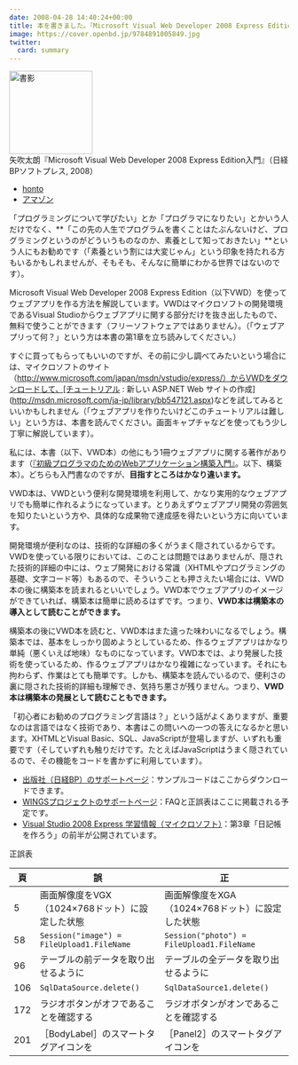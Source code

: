 ```yaml
---
date: 2008-04-28 14:40:24+00:00
title: 本を書きました。『Microsoft Visual Web Developer 2008 Express Edition入門』
image: https://cover.openbd.jp/9784891005849.jpg
twitter:
  card: summary
---
```


<img src="https://cover.openbd.jp/9784891005849.jpg" alt="書影" style="height:150px;" /><br/>矢吹太朗『Microsoft Visual Web Developer 2008 Express Edition入門』（日経BPソフトプレス, 2008）

- [honto](https://honto.jp/isbn/978-4891005849)
- [アマゾン](https://www.amazon.co.jp/dp/489100584X)

「プログラミングについて学びたい」とか「プログラマになりたい」とかいう人だけでなく、**「この先の人生でプログラムを書くことはたぶんないけど、プログラミングというのがどういうものなのか、素養として知っておきたい」**という人にもお勧めです（「素養という割には大変じゃん」という印象を持たれる方もいるかもしれませんが、そもそも、そんなに簡単にわかる世界ではないのです）。

Microsoft Visual Web Developer 2008 Express Edition（以下VWD）を使ってウェブアプリを作る方法を解説しています。VWDはマイクロソフトの開発環境であるVisual Studioからウェブアプリに関する部分だけを抜き出したもので、無料で使うことができます（フリーソフトウェアではありません）。（「ウェブアプリって何？」という方は本書の第1章を立ち読みしてください。）

すぐに買ってもらってもいいのですが、その前に少し調べてみたいという場合には、マイクロソフトのサイト（http://www.microsoft.com/japan/msdn/vstudio/express/）からVWDをダウンロードして、[チュートリアル : 新しい ASP.NET Web サイトの作成](http://msdn.microsoft.com/ja-jp/library/bb547121.aspx)などを試してみるといいかもしれません（「ウェブアプリを作りたいけどこのチュートリアルは難しい」という方は、本書を読んでください。画面キャプチャなどを使ってもう少し丁寧に解説しています）。

私には、本書（以下、VWD本）の他にもう1冊ウェブアプリに関する著作があります（[『初級プログラマのためのWebアプリケーション構築入門』](http://www.unfindable.net/web-app-book/)。以下、構築本）。どちらも入門書なのですが、**目指すところはかなり違います。**

VWD本は、VWDという便利な開発環境を利用して、かなり実用的なウェブアプリでも簡単に作れるようになっています。とりあえずウェブアプリ開発の雰囲気を知りたいという方や、具体的な成果物で達成感を得たいという方に向いています。

開発環境が便利なのは、技術的な詳細の多くがうまく隠されているからです。VWDを使っている限りにおいては、このことは問題ではありませんが、隠された技術的詳細の中には、ウェブ開発における常識（XHTMLやプログラミングの基礎、文字コード等）もあるので、そういうことも押さえたい場合には、VWD本の後に構築本を読まれるといいでしょう。VWD本でウェブアプリのイメージができていれば、構築本は簡単に読めるはずです。つまり、**VWD本は構築本の導入として読むことができます。**

構築本の後にVWD本を読むと、VWD本はまた違った味わいになるでしょう。構築本では、基本をしっかり固めようとしているため、作るウェブアプリはかなり単純（悪くいえば地味）なものになっています。VWD本では、より発展した技術を使っているため、作るウェブアプリはかなり複雑になっています。それにも拘わらず、作業はとても簡単です。しかも、構築本を読んでいるので、便利さの裏に隠された技術的詳細も理解でき、気持ち悪さが残りません。つまり、**VWD本は構築本の発展として読むこともできます。**

「初心者にお勧めのプログラミング言語は？」という話がよくありますが、重要なのは言語ではなく技術であり、本書はこの問いへの一つの答えになるかと思います。XHTMLとVisual Basic、SQL、JavaScriptが登場しますが、いずれも重要です（そしていずれも触りだけです。たとえばJavaScriptはうまく隠されているので、その機能をコードを書かずに利用しています）。

* [出版社（日経BP）のサポートページ](https://shop.nikkeibp.co.jp/front/commodity/0000/A01700/)：サンプルコードはここからダウンロードできます。
* [WINGSプロジェクトのサポートページ](https://wings.msn.to/index.php/-/A-03/978-4-89100-584-9/)：FAQと正誤表はここに掲載される予定です。
* [Visual Studio 2008 Express 学習情報（マイクロソフト）](http://www.microsoft.com/japan/msdn/vstudio/express/book/)：第3章「日記帳を作ろう」の前半が公開されています。

正誤表

頁|誤|正
--|--|--
5|画面解像度をVGX（1024×768ドット）に設定した状態|画面解像度をXGA（1024×768ドット）に設定した状態
58|`Session("image") = FileUpload1.FileName`|`Session("photo") = FileUpload1.FileName`
96|テーブルの前データを取り出せるように|テーブルの全データを取り出せるように
106|`SqlDataSource.delete()`|`SqlDataSource1.delete()`
172|ラジオボタンがオフであることを確認する|ラジオボタンがオンであることを確認する
201|［BodyLabel］のスマートタグアイコンを|［Panel2］のスマートタグアイコンを
